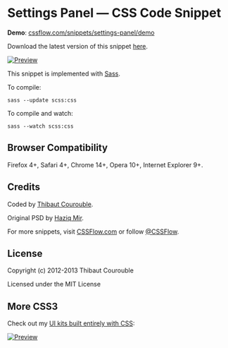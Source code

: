 # Settings Panel — CSS Code Snippet

**Demo**: [cssflow.com/snippets/settings-panel/demo](http://www.cssflow.com/snippets/settings-panel/demo)

Download the latest version of this snippet [here](http://www.cssflow.com/snippets/settings-panel.zip).

[![Preview](http://cdn.cssflow.com/snippets/settings-panel/preview-580.png)](http://www.cssflow.com/snippets/settings-panel)

This snippet is implemented with [Sass](https://github.com/nex3/sass).

To compile:

`sass --update scss:css`

To compile and watch:

`sass --watch scss:css`

## Browser Compatibility

Firefox 4+, Safari 4+, Chrome 14+, Opera 10+, Internet Explorer 9+.

## Credits

Coded by [Thibaut Courouble](http://thibaut.me).

Original PSD by [Haziq Mir](http://www.premiumpixels.com/freebies/settings-panel-psd/).

For more snippets, visit [CSSFlow.com](http://www.cssflow.com) or follow [@CSSFlow](https://twitter.com/CSSFlow).

## License

Copyright (c) 2012-2013 Thibaut Courouble

Licensed under the MIT License

## More CSS3

Check out my [UI kits built entirely with CSS](http://www.cssflow.com/ui-kits):

[![Preview](http://cdn.cssflow.com/kits/all_kits_preview_850.png)](http://www.cssflow.com/ui-kits)
